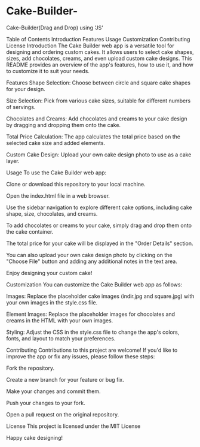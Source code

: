 # Cake-Builder-
Cake-Builder(Drag and Drop) using 'JS'



Table of Contents
Introduction
Features
Usage
Customization
Contributing
License
Introduction
The Cake Builder web app is a versatile tool for designing and ordering custom cakes. It allows users to select cake shapes, sizes, add chocolates, creams, and even upload custom cake designs. This README provides an overview of the app's features, how to use it, and how to customize it to suit your needs.

Features
Shape Selection: Choose between circle and square cake shapes for your design.

Size Selection: Pick from various cake sizes, suitable for different numbers of servings.

Chocolates and Creams: Add chocolates and creams to your cake design by dragging and dropping them onto the cake.

Total Price Calculation: The app calculates the total price based on the selected cake size and added elements.

Custom Cake Design: Upload your own cake design photo to use as a cake layer.

Usage
To use the Cake Builder web app:

Clone or download this repository to your local machine.

Open the index.html file in a web browser.

Use the sidebar navigation to explore different cake options, including cake shape, size, chocolates, and creams.

To add chocolates or creams to your cake, simply drag and drop them onto the cake container.

The total price for your cake will be displayed in the "Order Details" section.

You can also upload your own cake design photo by clicking on the "Choose File" button and adding any additional notes in the text area.

Enjoy designing your custom cake!

Customization
You can customize the Cake Builder web app as follows:

Images: Replace the placeholder cake images (indir.jpg and square.jpg) with your own images in the style.css file.

Element Images: Replace the placeholder images for chocolates and creams in the HTML with your own images.

Styling: Adjust the CSS in the style.css file to change the app's colors, fonts, and layout to match your preferences.

Contributing
Contributions to this project are welcome! If you'd like to improve the app or fix any issues, please follow these steps:

Fork the repository.

Create a new branch for your feature or bug fix.

Make your changes and commit them.

Push your changes to your fork.

Open a pull request on the original repository.

License
This project is licensed under the MIT License



Happy cake designing!


